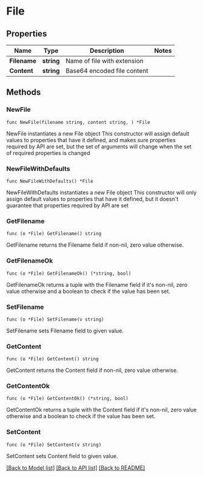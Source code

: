 # File

## Properties

Name | Type | Description | Notes
------------ | ------------- | ------------- | -------------
**Filename** | **string** | Name of file with extension | 
**Content** | **string** | Base64 encoded file content | 

## Methods

### NewFile

`func NewFile(filename string, content string, ) *File`

NewFile instantiates a new File object
This constructor will assign default values to properties that have it defined,
and makes sure properties required by API are set, but the set of arguments
will change when the set of required properties is changed

### NewFileWithDefaults

`func NewFileWithDefaults() *File`

NewFileWithDefaults instantiates a new File object
This constructor will only assign default values to properties that have it defined,
but it doesn't guarantee that properties required by API are set

### GetFilename

`func (o *File) GetFilename() string`

GetFilename returns the Filename field if non-nil, zero value otherwise.

### GetFilenameOk

`func (o *File) GetFilenameOk() (*string, bool)`

GetFilenameOk returns a tuple with the Filename field if it's non-nil, zero value otherwise
and a boolean to check if the value has been set.

### SetFilename

`func (o *File) SetFilename(v string)`

SetFilename sets Filename field to given value.


### GetContent

`func (o *File) GetContent() string`

GetContent returns the Content field if non-nil, zero value otherwise.

### GetContentOk

`func (o *File) GetContentOk() (*string, bool)`

GetContentOk returns a tuple with the Content field if it's non-nil, zero value otherwise
and a boolean to check if the value has been set.

### SetContent

`func (o *File) SetContent(v string)`

SetContent sets Content field to given value.



[[Back to Model list]](../README.md#documentation-for-models) [[Back to API list]](../README.md#documentation-for-api-endpoints) [[Back to README]](../README.md)


